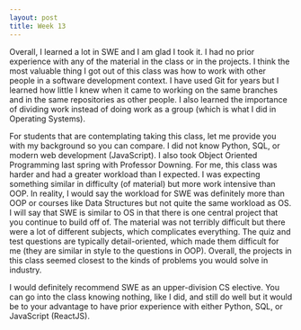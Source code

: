 ```yaml
---
layout: post
title: Week 13
---
```



Overall, I learned a lot in SWE and I am glad I took it. I had no prior experience with any of the material in the class or in the projects. I think the most valuable thing I got out of this class was how to work with other people in a software development context. I have used Git for years but I learned how little I knew when it came to working on the same branches and in the same repositories as other people. I also learned the importance of dividing work instead of doing work as a group (which is what I did in Operating Systems).

For students that are contemplating taking this class, let me provide you with my background so you can compare. I did not know Python, SQL, or modern web development (JavaScript). I also took Object Oriented Programming last spring with Professor Downing. For me, this class was harder and had a greater workload than I expected. I was expecting something similar in difficulty (of material) but more work intensive than OOP. In reality, I would say the workload for SWE was definitely more than OOP or courses like Data Structures but not quite the same workload as OS. I will say that SWE is similar to OS in that there is one central project that you continue to build off of. The material was not terribly difficult but there were a lot of different subjects, which complicates everything. The quiz and test questions are typically detail-oriented, which made them difficult for me (they are similar in style to the questions in OOP). Overall, the projects in this class seemed closest to the kinds of problems you would solve in industry.

I would definitely recommend SWE as an upper-division CS elective. You can go into the class knowing nothing, like I did, and still do well but it would be to your advantage to have prior experience with either Python, SQL, or JavaScript (ReactJS).
